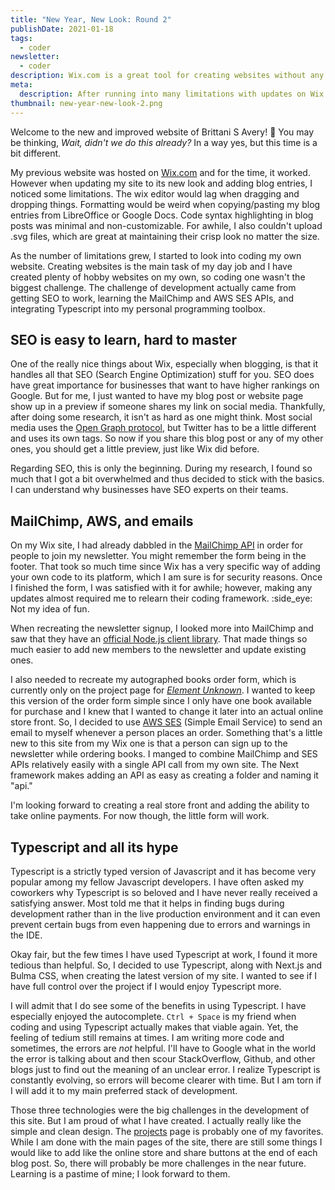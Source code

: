 ```yaml
---
title: "New Year, New Look: Round 2"
publishDate: 2021-01-18
tags:
  - coder
newsletter:
  - coder
description: Wix.com is a great tool for creating websites without any coding knowledge, but as I tried to make changes and add to my site, I noticed a growing list of limitations. So, I decided to redesign and rebuild it from scratch.
meta:
  description: After running into many limitations with updates on Wix.com, I decided to use my coding skills to redesign and rebuild my website.
thumbnail: new-year-new-look-2.png
---
```


Welcome to the new and improved website of Brittani S Avery! :tada: You may be thinking, _Wait, didn't we do this already?_ In a way yes, but this time is a bit different.

My previous website was hosted on [Wix.com](https://wix.com/) and for the time, it worked. However when updating my site to its new look and adding blog entries, I noticed some limitations. The wix editor would lag when dragging and dropping things. Formatting would be weird when copying/pasting my blog entries from LibreOffice or Google Docs. Code syntax highlighting in blog posts was minimal and non-customizable. For awhile, I also couldn't upload .svg files, which are great at maintaining their crisp look no matter the size.

As the number of limitations grew, I started to look into coding my own website. Creating websites is the main task of my day job and I have created plenty of hobby websites on my own, so coding one wasn't the biggest challenge. The challenge of development actually came from getting SEO to work, learning the MailChimp and AWS SES APIs, and integrating Typescript into my personal programming toolbox.

## SEO is easy to learn, hard to master

One of the really nice things about Wix, especially when blogging, is that it handles all that SEO (Search Engine Optimization) stuff for you. SEO does have great importance for businesses that want to have higher rankings on Google. But for me, I just wanted to have my blog post or website page show up in a preview if someone shares my link on social media. Thankfully, after doing some research, it isn't as hard as one might think. Most social media uses the [Open Graph protocol](https://ogp.me/), but Twitter has to be a little different and uses its own tags. So now if you share this blog post or any of my other ones, you should get a little preview, just like Wix did before.

Regarding SEO, this is only the beginning. During my research, I found so much that I got a bit overwhelmed and thus decided to stick with the basics. I can understand why businesses have SEO experts on their teams.

## MailChimp, AWS, and emails

On my Wix site, I had already dabbled in the [MailChimp API](https://mailchimp.com/developer/) in order for people to join my newsletter. You might remember the form being in the footer. That took so much time since Wix has a very specific way of adding your own code to its platform, which I am sure is for security reasons. Once I finished the form, I was satisfied with it for awhile; however, making any updates almost required me to relearn their coding framework. :side_eye: Not my idea of fun.

When recreating the newsletter signup, I looked more into MailChimp and saw that they have an [official Node.js client library](https://www.npmjs.com/package/@mailchimp/mailchimp_marketing). That made things so much easier to add new members to the newsletter and update existing ones.

I also needed to recreate my autographed books order form, which is currently only on the project page for [_Element Unknown_](/book/element-unknown). I wanted to keep this version of the order form simple since I only have one book available for purchase and I knew that I wanted to change it later into an actual online store front. So, I decided to use [AWS SES](https://aws.amazon.com/ses/) (Simple Email Service) to send an email to myself whenever a person places an order. Something that's a little new to this site from my Wix one is that a person can sign up to the newsletter while ordering books. I manged to combine MailChimp and SES APIs relatively easily with a single API call from my own site. The Next framework makes adding an API as easy as creating a folder and naming it "api."

I'm looking forward to creating a real store front and adding the ability to take online payments. For now though, the little form will work.

## Typescript and all its hype

Typescript is a strictly typed version of Javascript and it has become very popular among my fellow Javascript developers. I have often asked my coworkers why Typescript is so beloved and I have never really received a satisfying answer. Most told me that it helps in finding bugs during development rather than in the live production environment and it can even prevent certain bugs from even happening due to errors and warnings in the IDE.

Okay fair, but the few times I have used Typescript at work, I found it more tedious than helpful. So, I decided to use Typescript, along with Next.js and Bulma CSS, when creating the latest version of my site. I wanted to see if I have full control over the project if I would enjoy Typescript more.

I will admit that I do see some of the benefits in using Typescript. I have especially enjoyed the autocomplete. `Ctrl + Space` is my friend when coding and using Typescript actually makes that viable again. Yet, the feeling of tedium still remains at times. I am writing more code and sometimes, the errors are _not_ helpful. I'll have to Google what in the world the error is talking about and then scour StackOverflow, Github, and other blogs just to find out the meaning of an unclear error. I realize Typescript is constantly evolving, so errors will become clearer with time. But I am torn if I will add it to my main preferred stack of development.

Those three technologies were the big challenges in the development of this site. But I am proud of what I have created. I actually really like the simple and clean design. The [projects](/projects) page is probably one of my favorites. While I am done with the main pages of the site, there are still some things I would like to add like the online store and share buttons at the end of each blog post. So, there will probably be more challenges in the near future. Learning is a pastime of mine; I look forward to them.
